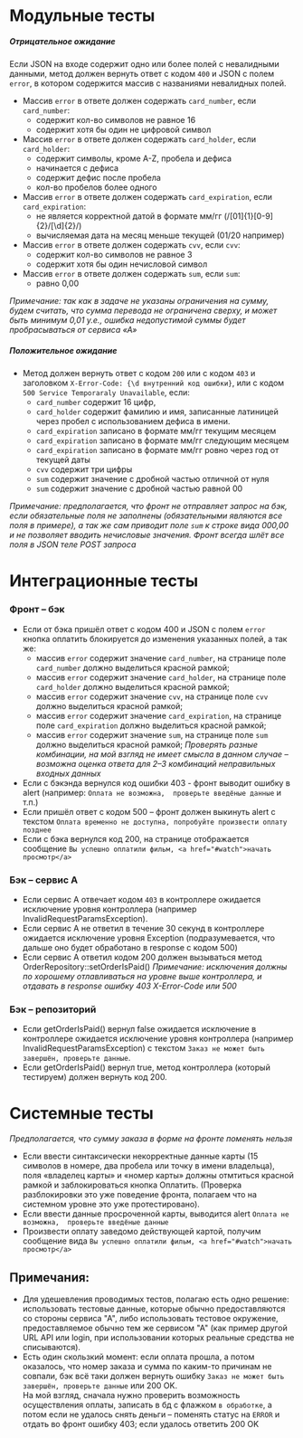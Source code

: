 # Модульные тесты  
##### Отрицательное ожидание
Если JSON на входе содержит одно или более полей с невалидными данными,
метод должен вернуть ответ с кодом `400` и JSON с полем `error`, в котором 
содержится массив с названиями невалидных полей.
- Массив `error` в ответе должен содержать `card_number`, если `card_number`:  
    - содержит кол-во символов не равное 16   
    - содержит хотя бы один не цифровой символ
- Массив `error` в ответе должен содержать `card_holder`, если `card_holder`:
    - содержит символы, кроме A-Z, пробела и дефиса
    - начинается с дефиса
    - содержит дефис после пробела
    - кол-во пробелов более одного  
- Массив `error` в ответе должен содержать `card_expiration`, если `card_expiration`:
    - не является корректной датой в формате мм/гг (/[01]{1}[0-9]{2}\/[\d]{2}/)
    - вычисляемая дата на месяц меньше текущей (01/20 например)
- Массив `error` в ответе должен содержать `cvv`, если `cvv`:  
    - содержит кол-во символов не равное 3
    - содержит хотя бы один нечисловой символ
- Массив `error` в ответе должен содержать `sum`, если `sum`:
    - равно 0,00
    
_Примечание: так как в задаче не указаны ограничения на сумму, будем считать, что
сумма перевода не ограничена сверху, и может быть минимум 0,01 у.е., ошибка 
недопустимой суммы будет пробрасываться от сервиса «А»_

##### Положительное ожидание
- Метод должен вернуть ответ с кодом `200` или с кодом 
  `403` и заголовком `X-Error-Code: {\d внутренний код ошибки}`, или с кодом 
  `500 Service Temporaraly Unavailable`, если:
    - `card_number` содержит 16 цифр,
    - `card_holder` содержит фамилию и имя, записанные латиницей через пробел с 
    использованием дефиса в имени.
    - `card_expiration` записано в формате мм/гг текущим месяцем
    - `card_expiration` записано в формате мм/гг следующим месяцем
    - `card_expiration` записано в формате мм/гг ровно через год от текущей даты
    - `cvv` содержит три цифры
    - `sum` содержит значение с дробной частью отличной от нуля
    - `sum` содержит значение с дробной частью равной 00
    
_Примечание: предполагается, что фронт не отправляет запрос на бэк, если 
обязательные поля не заполнены (обязательными являются все поля в примере), 
а так же сам приводит поле `sum` к строке вида 000,00 и не позволяет вводить 
нечисловые значения. Фронт всегда шлёт все поля в JSON теле POST запроса_

# Интеграционные тесты

### Фронт – бэк
- Если от бэка пришёл ответ с кодом 400 и JSON c полем `error` кнопка оплатить
блокируется до изменения указанных полей, а так же:
    - массив `error` содержит значение `card_number`, на странице поле `card_number` 
        должно выделиться красной рамкой;
    - массив `error` содержит значение `card_holder`, на странице поле `card_holder` 
        должно выделиться красной рамкой;
    - массив `error` содержит значение `cvv`, на странице поле `cvv` 
        должно выделиться красной рамкой;
    - массив `error` содержит значение `card_expiration`, на странице поле `card_expiration` 
        должно выделиться красной рамкой; 
    - массив `error` содержит значение `sum`, на странице поле `sum` 
        должно выделиться красной рамкой;
_Проверять разные комбинации, на мой взгляд не имеет смысла в данном случае – 
возможна оценка ответа для 2–3 комбинаций неправильных входных данных_
- Если с бэкэнда вернулся код ошибки 403 - фронт выводит ошибку в alert 
(например: `Оплата не возможна,  проверьте введёные данные` и т.п.)
- Если пришёл ответ с кодом 500 – фронт должен выкинуть alert с текстом
`Оплата временно не доступна, попробуйте произвести оплату позднее`
- Если с бэка вернулся код 200, на странице отображается сообщение
`Вы успешно оплатили фильм, <a href="#watch">начать просмотр</a>`

### Бэк – сервис А
- Если сервис А отвечает кодом `403` в контроллере ожидается исключение уровня 
контроллера (например InvalidRequestParamsException).
- Если сервис А не ответил в течение 30 секунд в контроллере ожидается исключение уровня 
Exception (подразумевается, что дальше оно будет обработано в response с кодом 500)
- Если сервис A ответил кодом 200 должен вызываться метод OrderRepository::setOrderIsPaid()
_Примечание: исключения должны по хорошему отлавливаться на уровне выше контроллера,
и отдавать в response ошибку 403 X-Error-Code или 500_ 

### Бэк – репозиторий
- Если getOrderIsPaid() вернул false ожидается исключение в контроллере 
ожидается исключение уровня контроллера (например InvalidRequestParamsException)
c текстом `Заказ не может быть завершён, проверьте данные`.
- Если getOrderIsPaid() вернул true, метод контроллера (который тестируем) должен
вернуть код 200.

# Системные тесты
_Предполагается, что сумму заказа в форме на фронте поменять нельзя_
- Если ввести синтаксически некорректные данные карты (15 символов в номере, 
два пробела или точку в имени владельца), поля «владелец карты» и «номер карты»
должны отмтиться красной рамкой и заблокироваться кнопка Оплатить. 
(Проверка разблокировки это уже поведение фронта, полагаем что на системном
уровне это уже протестировано).
- Если ввести данные просроченной карты, выводится alert `Оплата не возможна, 
проверьте введёные данные`
- Произвести оплату заведомо действующей картой, получим сообщение вида
`Вы успешно оплатили фильм, <a href="#watch">начать просмотр</a>`

## Примечания:
- Для удешевления проводимых тестов, полагаю есть одно решение: использовать 
тестовые данные, которые обычно предоставляются со стороны сервиса "А", либо
использовать тестовое окружение, предоставляемое обычно тем же сервисом "А" 
(как пример другой URL API или login, при использовании которых реальные 
средства не списываются).
- Есть один скользкий момент: если оплата прошла, а потом оказалось,
что номер заказа и сумма по каким-то причинам не совпали, бэк всё таки должен
вернуть ошибку `Заказ не может быть завершён, проверьте данные` или 200 OK.   
На мой взгляд, сначала нужно проверить возможность осуществления оплаты, записать
в бд с флажком `в обработке`, а потом если не удалось снять деньги – поменять 
статус на `ERROR` и отдать во фронт ошибку 403; если удалось ответить 200 OK    